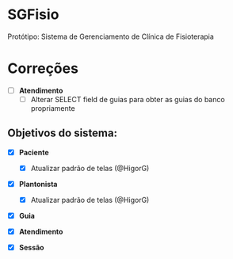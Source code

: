 # SGFisio
Protótipo: Sistema de Gerenciamento de Clínica de Fisioterapia

# Correções
- [ ] **Atendimento**
    - [ ] Alterar SELECT field de guias para obter as guias do banco propriamente

## Objetivos do sistema:
- [x] **Paciente**
    - [X] Atualizar padrão de telas (@HigorG)

- [x] **Plantonista**
    - [X] Atualizar padrão de telas (@HigorG)

- [X] **Guia**

- [X] **Atendimento**

- [x] **Sessão**
